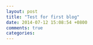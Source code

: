 ```yaml
---
layout: post
title: "Test for first blog"
date: 2014-07-12 15:08:54 +0800
comments: true
categories: 
---
```

